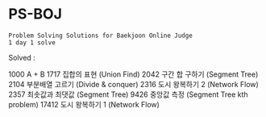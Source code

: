 # PS-BOJ
	Problem Solving Solutions for Baekjoon Online Judge
	1 day 1 solve 

Solved : 

   1000 A + B
	1717 집합의 표현 (Union Find)
	2042 구간 합 구하기 (Segment Tree)
	2104 부분배열 고르기 (Divide & conquer)
	2316 도시 왕복하기 2 (Network Flow) 
	2357 최솟값과 최댓값 (Segment Tree)
	9426 중앙값 측정 (Segment Tree kth problem) 
	17412 도시 왕복하기 1 (Network Flow)
